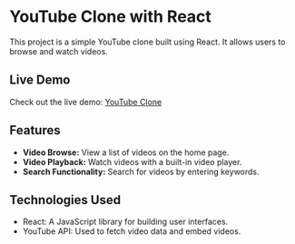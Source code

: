 # YouTube Clone with React

This project is a simple YouTube clone built using React. It allows users to browse and watch videos.

## Live Demo

Check out the live demo: [YouTube Clone](https://streamsphere.netlify.app/)

## Features

- **Video Browse:** View a list of videos on the home page.
- **Video Playback:** Watch videos with a built-in video player.
- **Search Functionality:** Search for videos by entering keywords.

## Technologies Used

- React: A JavaScript library for building user interfaces.
- YouTube API: Used to fetch video data and embed videos.
